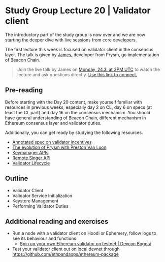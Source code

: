# Study Group Lecture 20 | Validator client

The introductory part of the study group is now over and we are now starting the deeper dive with live sessions from core developers. 

The first lecture this week is focused on validator client in the consensus layer. The talk is given by [James](https://github.com/james-prysm), developer from Prysm, go implementation of Beacon Chain. 

> Join the live talk by James on [Monday, 24.3. at 3PM UTC](https://www.timeanddate.com/worldclock/converter.html?iso=20250324T150000&p1=1440&p2=37&p3=136&p4=237&p5=923&p6=204&p7=671&p8=16&p9=41&p10=107&p11=28) to watch the lecture and ask questions directly. [Use this link to connect.](https://meet.ethereum.org/eps-office-hours) 


## Pre-reading

Before starting with the Day 20 content, make yourself familiar with resources in previous weeks, especially day 2 on CL, day 6 on specs (at least the CL part) and day 16 on the consensus mechanism. You should have general understanding of Beacon Chain, different mechanism in Ethereum consensus layer and validator duties. 

Additionally, you can get ready by studying the following resources.

- [Annotated spec on validator incentives](https://eth2book.info/capella/part2/incentives/)
- [The evolution of Prysm with Preston Van Loon](https://www.youtube.com/watch?v=Lvlit-nIRfM)
- [Keymanager APIs](https://ethereum.github.io/keymanager-APIs/)
- [Remote Singer API](https://github.com/ethereum/remote-signing-api)
- [Validator Lifecycle](https://docs.prylabs.network/docs/how-prysm-works/validator-lifecycle)

## Outline

- Validator Client
- Validator Service Initialization
- Keystore Management
- Performing Validator Duties

## Additional reading and exercises

- Run a node with a validator client on Hoodi or Ephemery, follow logs to see its behaviour and functions
    - [Spin up your own Ethereum validator on testnet | Devcon Bogotá](https://www.youtube.com/watch?v=dWCck2IniNc)
- Test your validator client out on local devnet through https://github.com/ethpandaops/ethereum-package